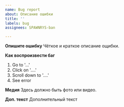 ```yaml
---
name: Bug report
about: Описание ошибки
title: ''
labels: bug
assignees: SPAWNRYS-ban

---
```


**Опишите ошибку**
Чёткое и краткое описание ощибки.

**Как воспроизвести баг**
1. Go to '...'
2. Click on '....'
3. Scroll down to '....'
4. See error

**Медия**
Здесь должно быть фото или видео.

**Доп. текст**
Дополнительный текст
